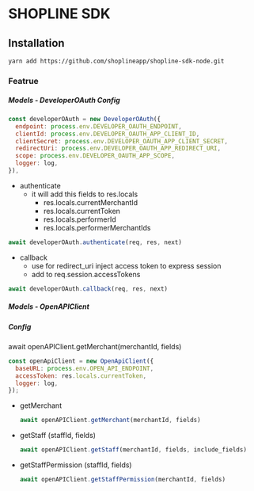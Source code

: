 # SHOPLINE SDK

## Installation
`yarn add https://github.com/shoplineapp/shopline-sdk-node.git`

### Featrue

##### Models - DeveloperOAuth Config

```javascript
const developerOAuth = new DeveloperOAuth({
  endpoint: process.env.DEVELOPER_OAUTH_ENDPOINT,
  clientId: process.env.DEVELOPER_OAUTH_APP_CLIENT_ID,
  clientSecret: process.env.DEVELOPER_OAUTH_APP_CLIENT_SECRET,
  redirectUri: process.env.DEVELOPER_OAUTH_APP_REDIRECT_URI,
  scope: process.env.DEVELOPER_OAUTH_APP_SCOPE,
  logger: log,
}),


```
- authenticate 
  - it will add this fields to res.locals
    - res.locals.currentMerchantId
    - res.locals.currentToken
    - res.locals.performerId
    - res.locals.performerMerchantIds

```javascript
await developerOAuth.authenticate(req, res, next)
```


- callback
  - use for redirect_uri inject access token to express session
  - add to req.session.accessTokens

```javascript
await developerOAuth.callback(req, res, next)
```

##### Models - OpenAPIClient

##### Config

await openAPIClient.getMerchant(merchantId, fields)

```javascript
const openApiClient = new OpenApiClient({
  baseURL: process.env.OPEN_API_ENDPOINT,
  accessToken: res.locals.currentToken,
  logger: log,
});
```

- getMerchant
  ```javascript
  await openAPIClient.getMerchant(merchantId, fields)
  ```
- getStaff (staffId, fields)
  ```javascript
  await openAPIClient.getStaff(merchantId, fields, include_fields)
  ```
- getStaffPermission (staffId, fields)
  ```javascript
  await openAPIClient.getStaffPermission(merchantId, fields)
  ```